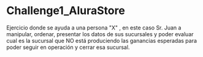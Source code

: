 # Challenge1_AluraStore
Ejercicio donde se ayuda a una persona "X" , en este caso Sr. Juan a manipular, ordenar, presentar los datos de sus sucursales y poder evaluar cual es la sucursal que NO está produciendo las ganancias esperadas para poder seguir en operación y cerrar esa sucursal.
